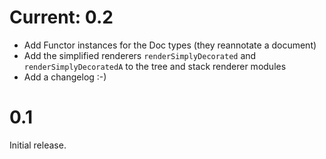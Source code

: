 # Current: 0.2

- Add Functor instances for the Doc types (they reannotate a document)
- Add the simplified renderers `renderSimplyDecorated` and
  `renderSimplyDecoratedA` to the tree and stack renderer modules
- Add a changelog :-)

# 0.1

Initial release.
